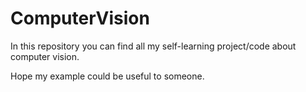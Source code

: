 # ComputerVision

In this repository you can find all my self-learning project/code about computer vision.

Hope my example could be useful to someone.
